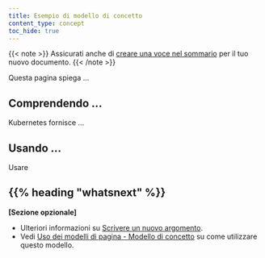 ```yaml
---
title: Esempio di modello di concetto
content_type: concept
toc_hide: true
---
```


<!-- overview -->

{{< note >}}
Assicurati anche di [creare una voce nel sommario](/docs/home/contribute/write-new-topic/#creating-an-entry-in-the-table-of-contents) per il tuo nuovo documento.
{{< /note >}}

Questa pagina spiega ...



<!-- body -->

## Comprendendo ...

Kubernetes fornisce ...


## Usando ...

Usare



## {{% heading "whatsnext" %}}


**[Sezione opzionale]**

* Ulteriori informazioni su [Scrivere un nuovo argomento](/docs/home/contribuisci/scrivi-nuovo-argomento/).
* Vedi [Uso dei modelli di pagina - Modello di concetto](/docs/home/contribuis/page-templates/#concept_template) su come utilizzare questo modello.




